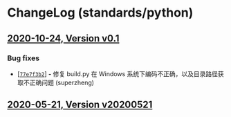 # ChangeLog (standards/python)

## [2020-10-24, Version  v0.1](http://git.woa.com/standards/python/-/tags/v0.1)


### Bug fixes

 - [[```77e7f3b2```](http://git.woa.com/standards/python/commit/77e7f3b2fad7d28786418c46eef06975c4ead42b)] __-__ 修复 build.py 在 Windows 系统下编码不正确，以及目录路径获取不正确问题 (superzheng) 




## [2020-05-21, Version  v20200521](http://git.woa.com/standards/python/-/tags/v20200521)






